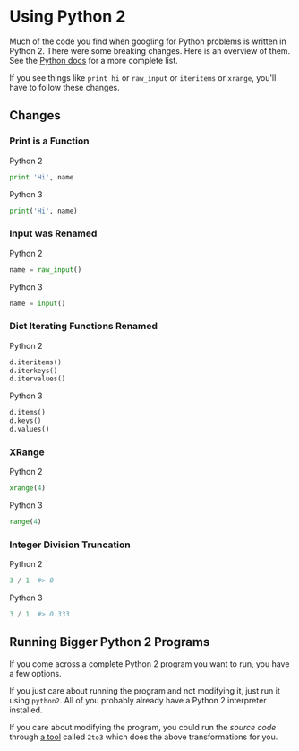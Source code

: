 # Using Python 2

Much of the code you find when googling for Python problems is written in Python 2.
There were some breaking changes.
Here is an overview of them.
See the [Python docs](https://docs.python.org/release/3.1.2/whatsnew/3.0.html#common-stumbling-blocks) for a more complete list.

If you see things like `print hi` or `raw_input` or `iteritems` or `xrange`, you'll have to follow these changes.

## Changes

### Print is a Function

Python 2

```py
print 'Hi', name
```

Python 3
```py
print('Hi', name)
```

### Input was Renamed

Python 2

```py
name = raw_input()
```

Python 3

```py
name = input()
```

### Dict Iterating Functions Renamed

Python 2

```py
d.iteritems()
d.iterkeys()
d.itervalues()
```

Python 3

```py
d.items()
d.keys()
d.values()
```

### XRange

Python 2

```py
xrange(4)
```

Python 3

```py
range(4)
```

### Integer Division Truncation

Python 2

```py
3 / 1  #> 0
```

Python 3

```py
3 / 1  #> 0.333
```

## Running Bigger Python 2 Programs

If you come across a complete Python 2 program you want to run, you have a few options.

If you just care about running the program and not modifying it, just run it using `python2`.
All of you probably already have a Python 2 interpreter installed.

If you care about modifying the program, you could run the _source code_ through [a tool](https://docs.python.org/3/library/2to3.html) called `2to3` which does the above transformations for you.
